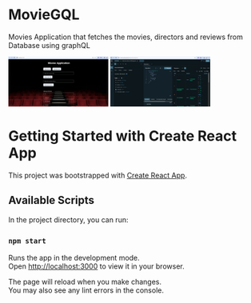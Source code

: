 # MovieGQL

Movies Application that fetches the movies, directors and reviews from Database using graphQL

<img src="/client/movie-app/public/home.png" width="200" height="100">
<img src="/client/movie-app/public/gql.png" width="200" height="100">

# Getting Started with Create React App

This project was bootstrapped with [Create React App](https://github.com/facebook/create-react-app).

## Available Scripts

In the project directory, you can run:

### `npm start`

Runs the app in the development mode.\
Open [http://localhost:3000](http://localhost:3000) to view it in your browser.

The page will reload when you make changes.\
You may also see any lint errors in the console.